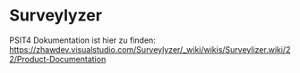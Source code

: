 # Surveylyzer
PSIT4
Dokumentation ist hier zu finden:
https://zhawdev.visualstudio.com/Surveylyzer/_wiki/wikis/Surveylizer.wiki/22/Product-Documentation
